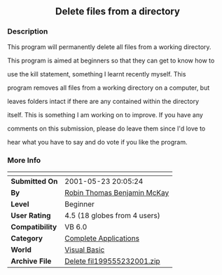 ﻿<div align="center">

## Delete files from a directory


</div>

### Description

This program will permanently delete all files from a working directory.

This program is aimed at beginners so that they can get to know how to

use the kill statement, something I learnt recently myself. This

program removes all files from a working directory on a computer, but

leaves folders intact if there are any contained within the directory

itself. This is something I am working on to improve. If you have any

comments on this submission, please do leave them since I'd love to

hear what you have to say and do vote if you like the program.
 
### More Info
 


<span>             |<span>
---                |---
**Submitted On**   |2001-05-23 20:05:24
**By**             |[Robin Thomas Benjamin McKay](https://github.com/Planet-Source-Code/PSCIndex/blob/master/ByAuthor/robin-thomas-benjamin-mckay.md)
**Level**          |Beginner
**User Rating**    |4.5 (18 globes from 4 users)
**Compatibility**  |VB 6\.0
**Category**       |[Complete Applications](https://github.com/Planet-Source-Code/PSCIndex/blob/master/ByCategory/complete-applications__1-27.md)
**World**          |[Visual Basic](https://github.com/Planet-Source-Code/PSCIndex/blob/master/ByWorld/visual-basic.md)
**Archive File**   |[Delete fil199555232001\.zip](https://github.com/Planet-Source-Code/robin-thomas-benjamin-mckay-delete-files-from-a-directory__1-23375/archive/master.zip)








